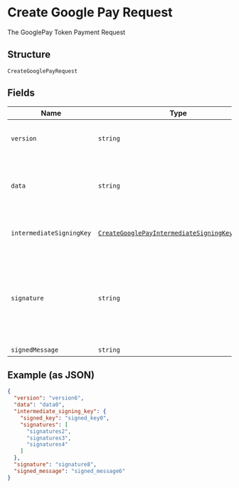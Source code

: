 
# Create Google Pay Request

The GooglePay Token Payment Request

## Structure

`CreateGooglePayRequest`

## Fields

| Name | Type | Tags | Description |
|  --- | --- | --- | --- |
| `version` | `string` | Required | Informação sobre a versão do token. Único valor aceito é EC_v2 |
| `data` | `string` | Required | Dados de pagamento criptografados. Corresponde ao encryptedMessage do token Google. |
| `intermediateSigningKey` | [`CreateGooglePayIntermediateSigningKeyRequest`](../../doc/models/create-google-pay-intermediate-signing-key-request.md) | Required | The GooglePay intermediate signing key request |
| `signature` | `string` | Required | Assinatura dos dados de pagamento. Verifica se a origem da mensagem é o Google. Corresponde ao signature do token Google. |
| `signedMessage` | `string` | Required | - |

## Example (as JSON)

```json
{
  "version": "version6",
  "data": "data0",
  "intermediate_signing_key": {
    "signed_key": "signed_key0",
    "signatures": [
      "signatures2",
      "signatures3",
      "signatures4"
    ]
  },
  "signature": "signature8",
  "signed_message": "signed_message6"
}
```

